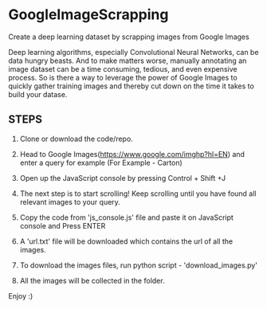 # GoogleImageScrapping
Create a deep learning dataset by scrapping images from Google Images

Deep learning algorithms, especially Convolutional Neural Networks, can be data hungry beasts.
And to make matters worse, manually annotating an image dataset can be a time consuming, tedious, and even expensive process.
So is there a way to leverage the power of Google Images to quickly gather training images and thereby cut down on the time it takes to build your datase.


## STEPS

1. Clone or download the code/repo.

2. Head to Google Images(https://www.google.com/imghp?hl=EN) and enter a query for example 
   (For Example - Carton)
   
3. Open up the JavaScript console by pressing Control + Shift +J

4. The next step is to start scrolling! Keep scrolling until you have found all relevant images to your query.

5. Copy the code from 'js_console.js' file and paste it on JavaScript console and Press ENTER

6. A 'url.txt' file will be downloaded which contains the url of all the images.

7. To download the images files, run python script - 'download_images.py'

8. All the images will be collected in the folder.

Enjoy :)
